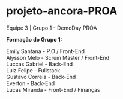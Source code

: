 # projeto-ancora-PROA


Equipe 3 | Grupo 1 - DemoDay PROA

**Formação do Grupo 1:**

Emily Santana - P.O / Front-End <br>
Alysson Melo -  Scrum Master / Front-End <br>
Luccas Gabriel - Back-End <br>
Luiz Felipe - Fullstack <br>
Gustavo Correia - Back-End <br>
Everton  - Back-End <br>
Lucas Miranda - Front-End / Finanças
